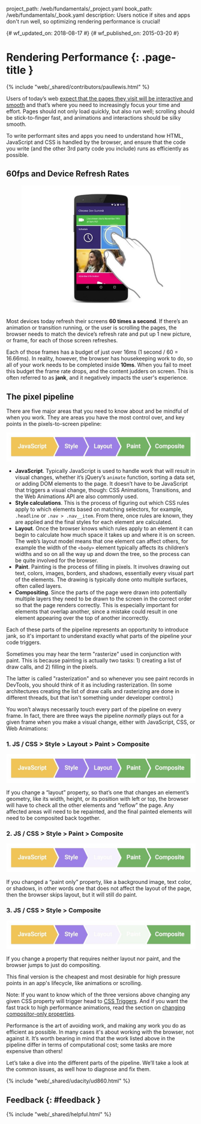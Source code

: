 project_path: /web/fundamentals/_project.yaml
book_path: /web/fundamentals/_book.yaml
description: Users notice if sites and apps don't run well, so optimizing rendering performance is crucial!

{# wf_updated_on: 2018-08-17 #}
{# wf_published_on: 2015-03-20 #}

# Rendering Performance {: .page-title }

{% include "web/_shared/contributors/paullewis.html" %}

Users of today’s web
[expect that the pages they visit will be interactive and smooth](https://paul.kinlan.me/what-news-readers-want/)
and that’s where you need to increasingly focus your time and effort. Pages
should not only load quickly, but also run well; scrolling should be
stick-to-finger fast, and animations and interactions should be silky smooth.

To write performant sites and apps you need to understand how HTML, JavaScript and CSS is handled by the browser, and ensure that the code you write (and the other 3rd party code you include) runs as efficiently as possible.

## 60fps and Device Refresh Rates

<div class="attempt-right">
  <figure>
    <img src="images/intro/response.jpg" alt="User interacting with a website.">
  </figure>
</div>

Most devices today refresh their screens **60 times a second**. If there’s
an animation or transition running, or the user is scrolling the pages, the
browser needs to match the device’s refresh rate and put up 1 new picture, or
frame, for each of those screen refreshes.


Each of those frames has a budget of just over 16ms (1 second / 60 = 16.66ms).
In reality, however, the browser has housekeeping work to do, so all of your
work needs to be completed inside **10ms**. When you fail to meet this
budget the frame rate drops, and the content judders on screen. This is often
referred to as **jank**, and it negatively impacts the user's experience.

## The pixel pipeline

There are five major areas that you need to know about and be mindful of when
you work. They are areas you have the most control over, and key points in the
pixels-to-screen pipeline:

<img src="images/intro/frame-full.jpg"  alt="The full pixel pipeline">

* **JavaScript**. Typically JavaScript is used to handle work that will result in visual changes, whether it’s jQuery’s `animate` function, sorting a data set, or adding DOM elements to the page. It doesn’t have to be JavaScript that triggers a visual change, though: CSS Animations, Transitions, and the Web Animations API are also commonly used.
* **Style calculations**. This is the process of figuring out which CSS rules apply to which elements based on matching selectors, for example, `.headline` or `.nav > .nav__item`. From there, once rules are known, they are applied and the final styles for each element are calculated.
* **Layout**. Once the browser knows which rules apply to an element it can begin to calculate how much space it takes up and where it is on screen. The web’s layout model means that one element can affect others, for example the width of the `<body>` element typically affects its children’s widths and so on all the way up and down the tree, so the process can be quite involved for the browser.
* **Paint**. Painting is the process of filling in pixels. It involves drawing out text, colors, images, borders, and shadows, essentially every visual part of the elements. The drawing is typically done onto multiple surfaces, often called layers.
* **Compositing**. Since the parts of the page were drawn into potentially multiple layers they need to be drawn to the screen in the correct order so that the page renders correctly. This is especially important for elements that overlap another, since a mistake could result in one element appearing over the top of another incorrectly.

Each of these parts of the pipeline represents an opportunity to introduce jank, so it's important to understand exactly what parts of the pipeline your code triggers.

Sometimes you may hear the term "rasterize" used in conjunction with paint.
This is because painting is actually two tasks: 1) creating a list of draw
calls, and 2) filling in the pixels.

The latter is called "rasterization" and so whenever you see paint records in
DevTools, you should think of it as including rasterization. (In some
architectures creating the list of draw calls and rasterizing are done in
different threads, but that isn't something under developer control.)

You won’t always necessarily touch every part of the pipeline on every frame.
In fact, there are three ways the pipeline _normally_ plays out for a given
frame when you make a visual change, either with JavaScript, CSS, or Web
Animations:

### 1. JS / CSS > Style > Layout > Paint > Composite

<img src="images/intro/frame-full.jpg"  alt="The full pixel pipeline">

If you change a “layout” property, so that’s one that changes an element’s
geometry, like its width, height, or its position with left or top, the browser
will have to check all the other elements and “reflow” the page. Any affected
areas will need to be repainted, and the final painted elements will need to be
composited back together.

### 2. JS / CSS > Style > Paint > Composite

<img src="images/intro/frame-no-layout.jpg" alt="The  pixel pipeline without layout.">

If you changed a “paint only” property, like a background image, text color, or
shadows, in other words one that does not affect the layout of the page, then the browser
skips layout, but it will still do paint.

### 3. JS / CSS > Style > Composite

<img src="images/intro/frame-no-layout-paint.jpg" alt="The pixel pipeline without layout or paint.">

If you change a property that requires neither layout nor paint, and the
browser jumps to just do compositing.

This final version is the cheapest and most desirable for high pressure points
in an app's lifecycle, like animations or scrolling.

Note: If you want to know which of the three versions above changing any given CSS property will trigger head to [CSS Triggers](https://csstriggers.com). And if you want the fast track to high performance animations, read the section on [changing compositor-only properties](stick-to-compositor-only-properties-and-manage-layer-count).

Performance is the art of avoiding work, and making any work you do as
efficient as possible. In many cases it's about working with the browser, not
against it. It’s worth bearing in mind that the work listed above in the
pipeline differ in terms of computational cost; some tasks are more expensive
than others!

Let’s take a dive into the different parts of the pipeline. We’ll take a look
at the common issues, as well how to diagnose and fix them.

{% include "web/_shared/udacity/ud860.html" %}

## Feedback {: #feedback }

{% include "web/_shared/helpful.html" %}
